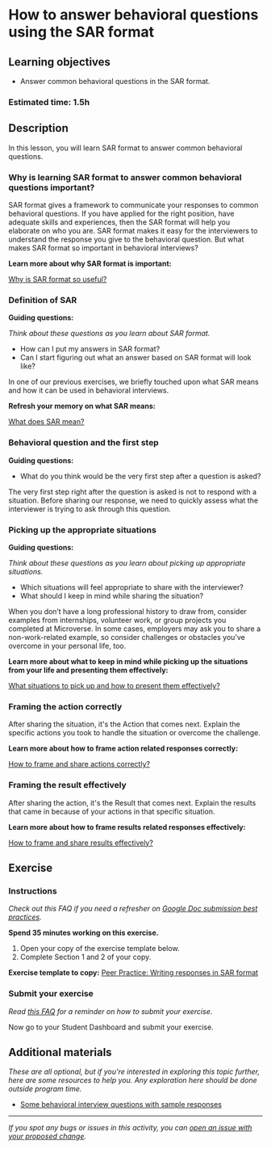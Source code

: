# How to answer behavioral questions using the SAR format

## Learning objectives

- Answer common behavioral questions in the SAR format.

### Estimated time: 1.5h

## Description

In this lesson, you will learn SAR format to answer common behavioral questions.

### Why is learning SAR format to answer common behavioral questions important?

SAR format gives a framework to communicate your responses to common behavioral questions. If you have applied for the right position, have adequate skills and experiences, then the SAR format will help you elaborate on who you are. SAR format makes it easy for the interviewers to understand the response you give to the behavioral question. But what makes SAR format so important in behavioral interviews?

**Learn more about why SAR format is important:**

[Why is SAR format so useful?](https://github.com/matovu-farid/curriculum-professional-skills/blob/main/interview-prep/why-is-sar-format-so-useful.md)

### Definition of SAR

**Guiding questions:**

_Think about these questions as you learn about SAR format._

- How can I put my answers in SAR format?
- Can I start figuring out what an answer based on SAR format will look like?

In one of our previous exercises, we briefly touched upon what SAR means and how it can be used in behavioral interviews.

**Refresh your memory on what SAR means:**

[What does SAR mean?](https://github.com/matovu-farid/curriculum-professional-skills/blob/main/interview-prep/what-does-sar-mean.md)

### Behavioral question and the first step

**Guiding questions:**

- What do you think would be the very first step after a question is asked?

The very first step right after the question is asked is not to respond with a situation. Before sharing our response, we need to quickly assess what the interviewer is trying to ask through this question.

### Picking up the appropriate situations

**Guiding questions:**

_Think about these questions as you learn about picking up appropriate situations._

- Which situations will feel appropriate to share with the interviewer?
- What should I keep in mind while sharing the situation?

When you don’t have a long professional history to draw from, consider examples from internships, volunteer work, or group projects you completed at Microverse. In some cases, employers may ask you to share a non-work-related example, so consider challenges or obstacles you’ve overcome in your personal life, too.

**Learn more about what to keep in mind while picking up the situations from your life and presenting them effectively:**

[What situations to pick up and how to present them effectively?](https://github.com/matovu-farid/curriculum-professional-skills/blob/main/interview-prep/what-situations%20-to-pick-up-and-how-to-present-them-effectively.md)

### Framing the action correctly

After sharing the situation, it's the Action that comes next. Explain the specific actions you took to handle the situation or overcome the challenge.

**Learn more about how to frame action related responses correctly:**

[How to frame and share actions correctly?](https://github.com/matovu-farid/curriculum-professional-skills/blob/main/interview-prep/how-to-frame-and-share-actions-correctly.md)

### Framing the result effectively

After sharing the action, it's the Result that comes next. Explain the results that came in because of your actions in that specific situation.

**Learn more about how to frame results related responses effectively:**

[How to frame and share results effectively?](https://github.com/matovu-farid/curriculum-professional-skills/blob/main/interview-prep/how-to-frame-and-share-results-effectively.md)

## Exercise

### Instructions

_Check out this FAQ if you need a refresher on [Google Doc submission best practices](https://microverse.zendesk.com/hc/en-us/articles/360063156813)._

**Spend 35 minutes working on this exercise.**

1. Open your copy of the exercise template below.
2. Complete Section 1 and 2 of your copy.

**Exercise template to copy:** [Peer Practice: Writing responses in SAR format](https://docs.google.com/document/d/1moKna8yiGBjgYpwbQUpkwhI_ezsSRMEJPhWde8S44rw/edit)

### Submit your exercise

_Read [this FAQ](https://microverse.zendesk.com/hc/en-us/articles/360061344234) for a reminder on how to submit your exercise._

Now go to your Student Dashboard and submit your exercise.

## Additional materials

_These are all optional, but if you're interested in exploring this topic further, here are some resources to help you. Any exploration here should be done outside program time._

- [Some behavioral interview questions with sample responses](https://www.thebalancecareers.com/job-interview-questions-and-answers-2061204)

---

_If you spot any bugs or issues in this activity, you can [open an issue with your proposed change](https://github.com/microverseinc/curriculum-transversal-skills/blob/main/git-github/articles/open_issue.md)._
